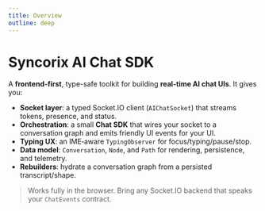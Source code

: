 ```yaml
---
title: Overview
outline: deep
---
```


# Syncorix AI Chat SDK

A **frontend-first**, type-safe toolkit for building **real‑time AI chat UIs**. It gives you:

- **Socket layer**: a typed Socket.IO client (`AIChatSocket`) that streams tokens, presence, and status.
- **Orchestration**: a small **Chat SDK** that wires your socket to a conversation graph and emits friendly UI events for your UI.
- **Typing UX**: an IME‑aware `TypingObserver` for focus/typing/pause/stop.
- **Data model**: `Conversation`, `Node`, and `Path` for rendering, persistence, and telemetry.
- **Rebuilders**: hydrate a conversation graph from a persisted transcript/shape.

> Works fully in the browser. Bring any Socket.IO backend that speaks your `ChatEvents` contract.
